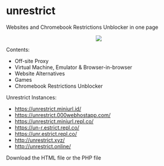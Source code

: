 # unrestrict
Websites and Chromebook Restrictions Unblocker in one page

<p align="center">
  <a href="https://miniurl.id/tools/link-click-analytics?ref=github&page=https%3A%2F%2Fgithub.com%2FNimityx%2Funrestrict&redirto=https%3A%2F%2Fgithub.com%2FNimityx%2Funrestrict%2Farchive%2Fmain.zip&event=download_image_click&message=nimityx_unrestrict"><img src="https://miniurl.id/assets/unrestrict/unrestrict_screenshot.png" /></a>
</p>

Contents:
- Off-site Proxy
- Virtual Machine, Emulator & Browser-in-browser
- Website Alternatives
- Games
- Chromebook Restrictions Unblocker

Unrestrict Instances:
- https://unrestrict.miniurl.id/
- https://unrestrict.000webhostapp.com/
- https://unrestrict.miniurl.repl.co/
- https://un-r.estrict.repl.co/
- https://unr.estrict.repl.co/
- http://unrestrict.xyz/
- http://unrestrict.online/

Download the HTML file or the PHP file
